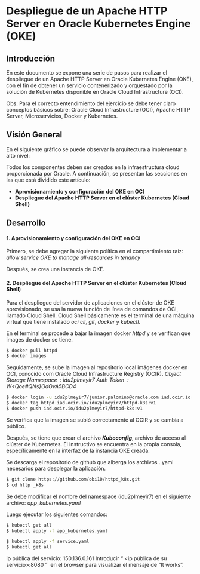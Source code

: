 # Despliegue de un Apache HTTP Server en Oracle Kubernetes Engine (OKE)

## Introducción
En este documento se expone una serie de pasos para realizar el despliegue de un Apache HTTP Server en Oracle Kubernetes Engine (OKE), con el fin de obtener un servicio contenerizado y orquestado por la solución de Kubernetes disponible en Oracle Cloud Infrastructure (OCI).

Obs: Para el correcto entendimiento del ejercicio se debe tener claro conceptos básicos sobre: Oracle Cloud Infrastructure (OCI), Apache HTTP Server, Microservicios, Docker y Kubernetes.

## Visión General
En el siguiente gráfico se puede observar la arquitectura a implementar a alto nivel:
<!---![architecture_using_oke](https://github.com/obi10/cloud-native/blob/master/images/architecture_using_oke.png)--->

Todos los componentes deben ser creados en la infraestructura cloud proporcionada por Oracle.
A continuación, se presentan las secciones en las que está dividido este artículo:
* __Aprovisionamiento y configuración del OKE en OCI__
* __Despliegue del Apache HTTP Server en el clúster Kubernetes (Cloud Shell)__

## Desarrollo
#### 1. Aprovisionamiento y configuración del OKE en OCI
Primero, se debe agregar la siguiente política en el compartimiento raíz:
*allow service OKE to manage all-resources in tenancy*
<!---![architecture_using_oke](https://github.com/obi10/cloud-native/blob/master/images/architecture_using_oke.png)--->

Después, se crea una instancia de OKE.
<!---![architecture_using_oke](https://github.com/obi10/cloud-native/blob/master/images/architecture_using_oke.png)--->



#### 2. Despliegue del Apache HTTP Server en el clúster Kubernetes (Cloud Shell)
Para el despliegue del servidor de aplicaciones en el clúster de OKE aprovisionado, se usa la nueva función de línea de comandos de OCI, llamado Cloud Shell. Cloud Shell básicamente es el terminal de una máquina virtual que tiene instalado *oci cli*, *git*, *docker* y *kubectl*.
<!---![architecture_using_oke](https://github.com/obi10/cloud-native/blob/master/images/architecture_using_oke.png)--->

En el terminal se procede a bajar la imagen docker *httpd* y se verifican que images de docker se tiene.
```sh
$ docker pull httpd
$ docker images
```
<!---![architecture_using_oke](https://github.com/obi10/cloud-native/blob/master/images/architecture_using_oke.png)--->

Seguidamente, se sube la imagen al repositorio local imágenes docker en OCI, conocido com Oracle Cloud Infrastructure Registry (OCIR).
*Object Storage Namespace ​ : idu2plmeyir7*
*Auth Token ​ : W<Qoe#QNs}OdOvA5BCD4*

```sh
$ docker login -u idu2plmeyir7/junior.palomino@oracle.com iad.ocir.io ​ (password es el auth token)
$ docker tag httpd iad.ocir.io/idu2plmeyir7/httpd-k8s:v1
$ docker push iad.ocir.io/idu2plmeyir7/httpd-k8s:v1
```

<!---![architecture_using_oke](https://github.com/obi10/cloud-native/blob/master/images/architecture_using_oke.png)--->

Se verifica que la imagen se subió correctamente al OCIR y se cambia a público.

<!---![architecture_using_oke](https://github.com/obi10/cloud-native/blob/master/images/architecture_using_oke.png)--->

Después, se tiene que crear el archivo ​ __*Kubeconfig*__​, archivo de acceso al clúster de Kubernetes. El instructivo se encuentra en la propia consola, específicamente en la interfaz​ de ​la instancia OKE creada.

<!---![architecture_using_oke](https://github.com/obi10/cloud-native/blob/master/images/architecture_using_oke.png)--->

Se descarga el repositorio de github que alberga los archivos .​ yaml ​ necesarios para desplegar la aplicación.
```sh
$ git clone https://github.com/obi10/httpd_k8s.git
$ cd http _k8s
```

<!---![architecture_using_oke](https://github.com/obi10/cloud-native/blob/master/images/architecture_using_oke.png)--->

Se debe modificar el nombre del namespace (idu2plmeyir7) en el siguiente archivo:
*app_kubernetes.yaml*

<!---![architecture_using_oke](https://github.com/obi10/cloud-native/blob/master/images/architecture_using_oke.png)--->
Luego ejecutar los siguientes comandos:
```sh
$ kubectl get all
$ kubectl apply -f app_kubernetes.yaml
```

<!---![architecture_using_oke](https://github.com/obi10/cloud-native/blob/master/images/architecture_using_oke.png)--->
```sh
$ kubectl apply -f service.yaml
$ kubectl get all
```

<!---![architecture_using_oke](https://github.com/obi10/cloud-native/blob/master/images/architecture_using_oke.png)--->
ip pública del servicio: 150.136.0.161
Introducir “​ <ip pública de su servicio>:8080 ” ​ en el browser para visualizar el mensaje de “It works”.

<!---![architecture_using_oke](https://github.com/obi10/cloud-native/blob/master/images/architecture_using_oke.png)--->